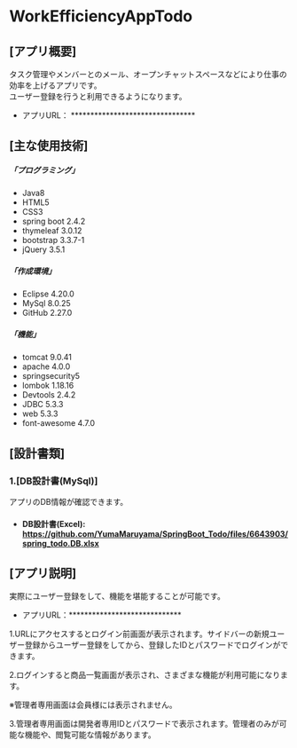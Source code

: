 # WorkEfficiencyAppTodo

## [アプリ概要]
タスク管理やメンバーとのメール、オープンチャットスペースなどにより仕事の効率を上げるアプリです。  
ユーザー登録を行うと利用できるようになります。
* アプリURL： ********************************

## [主な使用技術]
##### 「プログラミング」
* Java8
* HTML5
* CSS3
* spring boot 2.4.2
* thymeleaf 3.0.12
* bootstrap 3.3.7-1
* jQuery 3.5.1
##### 「作成環境」
* Eclipse 4.20.0
* MySql 8.0.25
* GitHub 2.27.0
##### 「機能」
* tomcat 9.0.41
* apache 4.0.0
* springsecurity5
* lombok 1.18.16
* Devtools 2.4.2
* JDBC 5.3.3
* web 5.3.3
* font-awesome 4.7.0


## [設計書類]
 
 
### 1.[DB設計書(MySql)]  
アプリのDB情報が確認できます。

* #### DB設計書(Excel): https://github.com/YumaMaruyama/SpringBoot_Todo/files/6643903/spring_todo.DB.xlsx
 
 
 
 ## [アプリ説明] ##
  
実際にユーザー登録をして、機能を堪能することが可能です。  
* アプリURL：*****************************  

1.URLにアクセスするとログイン前画面が表示されます。サイドバーの新規ユーザー登録からユーザー登録をしてから、登録したIDとパスワードでログインができます。

2.ログインすると商品一覧画面が表示され、さまざまな機能が利用可能になります。


※管理者専用画面は会員様には表示されません。


3.管理者専用画面は開発者専用IDとパスワードで表示されます。管理者のみが可能な機能や、閲覧可能な情報があります。
